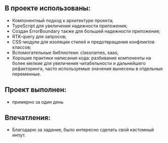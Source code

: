 
## В проекте использованы:

- Компонентный подход к архитектуре проекта;
- TypeScript для увеличения надежности приложения;
- Создан ErrorBoundary также для большей надежности приложения;
- RTK-query для запросов;
- CSS-модули для изоляции стилей и предотвращения конфликтов классов;
- Вспомогательные библиотеки: classnames, saas;
- Хорошие практики написания кода: разбивание компоненты на более мелкие для увеличения читабельности и дальнейшего рефакторинга, часто используемые значения вынесены в отдельные переменные. 

## Проект выполнен:

- примерно за один день

## Впечатления:

- Благодарю за задание, было интересно сделать свой кастомный инпут.
